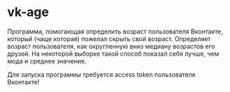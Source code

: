 # vk-age

Программа, помогающая определить возраст пользователя Вконтакте, который (чаще которая) пожелал скрыть свой возраст. Определяет возраст пользователя, как округленную вниз медиану возрастов его друзей. На некоторой выборке такой способ показал себя лучше, чем мода и среднее значение.

Для запуска программы требуется access token пользователя Вконтакте!
